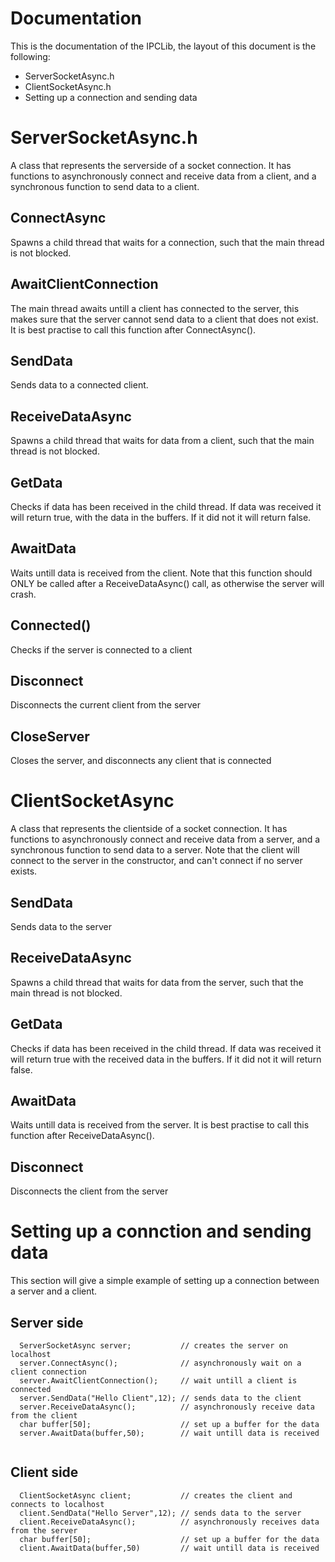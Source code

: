 # Documentation
This is the documentation of the IPCLib, the layout of this document is the following:
- ServerSocketAsync.h
- ClientSocketAsync.h
- Setting up a connection and sending data

# ServerSocketAsync.h

A class that represents the serverside of a socket connection. It has functions to asynchronously connect and receive data from a client, and a synchronous function to send data to a client.

## ConnectAsync

Spawns a child thread that waits for a connection, such that the main thread is not blocked.

## AwaitClientConnection

The main thread awaits untill a client has connected to the server, this makes sure that the server cannot send data to a client that does not exist. It is best practise to call this function after ConnectAsync().

## SendData

Sends data to a connected client.

## ReceiveDataAsync

Spawns a child thread that waits for data from a client, such that the main thread is not blocked.

## GetData

Checks if data has been received in the child thread. If data was received it will return true, with the data in the buffers. If it did not it will return false.

## AwaitData

Waits untill data is received from the client. Note that this function should ONLY be called after a ReceiveDataAsync() call, as otherwise the server will crash.

## Connected()

Checks if the server is connected to a client

## Disconnect

Disconnects the current client from the server

## CloseServer

Closes the server, and disconnects any client that is connected


# ClientSocketAsync

A class that represents the clientside of a socket connection. It has functions to asynchronously connect and receive data from a server, and a synchronous function to send data to a server. Note that the client will connect to the server in the constructor, and can't connect if no server exists.

## SendData

Sends data to the server

## ReceiveDataAsync

Spawns a child thread that waits for data from the server, such that the main thread is not blocked.

## GetData

Checks if data has been received in the child thread. If data was received it will return true with the received data in the buffers. If it did not it will return false.

## AwaitData

Waits untill data is received from the server. It is best practise to call this function after ReceiveDataAsync().

## Disconnect

Disconnects the client from the server


# Setting up a connction and sending data

This section will give a simple example of setting up a connection between a server and a client.

## Server side

```
  ServerSocketAsync server;           // creates the server on localhost
  server.ConnectAsync();              // asynchronously wait on a client connection
  server.AwaitClientConnection();     // wait untill a client is connected
  server.SendData("Hello Client",12); // sends data to the client
  server.ReceiveDataAsync();          // asynchronously receive data from the client
  char buffer[50];                    // set up a buffer for the data
  server.AwaitData(buffer,50);        // wait untill data is received
 
```

## Client side

```
  ClientSocketAsync client;           // creates the client and connects to localhost
  client.SendData("Hello Server",12); // sends data to the server
  client.ReceiveDataAsync();          // asynchronously receives data from the server
  char buffer[50];                    // set up a buffer for the data
  client.AwaitData(buffer,50)         // wait untill data is received
```



